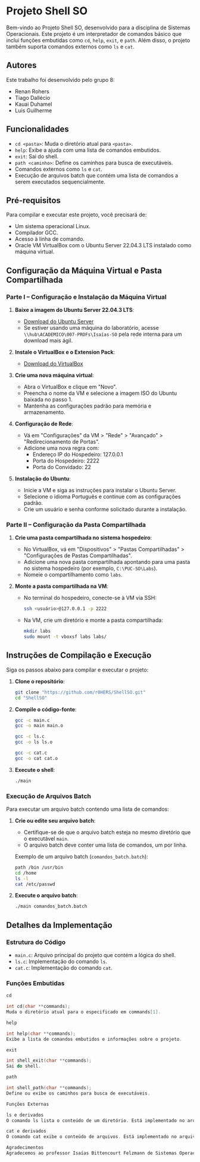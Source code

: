 # Projeto Shell SO

Bem-vindo ao Projeto Shell SO, desenvolvido para a disciplina de Sistemas Operacionais. Este projeto é um interpretador de comandos básico que inclui funções embutidas como `cd`, `help`, `exit`, e `path`. Além disso, o projeto também suporta comandos externos como `ls` e `cat`.

## Autores

Este trabalho foi desenvolvido pelo grupo 8:
- Renan Rohers
- Tiago Dallécio
- Kauai Duhamel
- Luis Guilherme

## Funcionalidades

- `cd <pasta>`: Muda o diretório atual para `<pasta>`.
- `help`: Exibe a ajuda com uma lista de comandos embutidos.
- `exit`: Sai do shell.
- `path <caminho>`: Define os caminhos para busca de executáveis.
- Comandos externos como `ls` e `cat`.
- Execução de arquivos batch que contém uma lista de comandos a serem executados sequencialmente.

## Pré-requisitos

Para compilar e executar este projeto, você precisará de:
- Um sistema operacional Linux.
- Compilador GCC.
- Acesso à linha de comando.
- Oracle VM VirtualBox com o Ubuntu Server 22.04.3 LTS instalado como máquina virtual.

## Configuração da Máquina Virtual e Pasta Compartilhada

### Parte I – Configuração e Instalação da Máquina Virtual

1. **Baixe a imagem do Ubuntu Server 22.04.3 LTS**:
   - [Download do Ubuntu Server](https://ubuntu.com/download/server)
   - Se estiver usando uma máquina do laboratório, acesse `\\hub\ACADEMICO\007-PROFs\Isaías-SO` pela rede interna para um download mais ágil.

2. **Instale o VirtualBox e o Extension Pack**:
   - [Download do VirtualBox](https://www.virtualbox.org/wiki/Downloads)

3. **Crie uma nova máquina virtual**:
   - Abra o VirtualBox e clique em "Novo".
   - Preencha o nome da VM e selecione a imagem ISO do Ubuntu baixada no passo 1.
   - Mantenha as configurações padrão para memória e armazenamento.

4. **Configuração de Rede**:
   - Vá em "Configurações" da VM > "Rede" > "Avançado" > "Redirecionamento de Portas".
   - Adicione uma nova regra com:
     - Endereço IP do Hospedeiro: 127.0.0.1
     - Porta do Hospedeiro: 2222
     - Porta do Convidado: 22

5. **Instalação do Ubuntu**:
   - Inicie a VM e siga as instruções para instalar o Ubuntu Server.
   - Selecione o idioma Português e continue com as configurações padrão.
   - Crie um usuário e senha conforme solicitado durante a instalação.

### Parte II – Configuração da Pasta Compartilhada

1. **Crie uma pasta compartilhada no sistema hospedeiro**:
   - No VirtualBox, vá em "Dispositivos" > "Pastas Compartilhadas" > "Configurações de Pastas Compartilhadas".
   - Adicione uma nova pasta compartilhada apontando para uma pasta no sistema hospedeiro (por exemplo, `C:\PUC-SO\Labs`).
   - Nomeie o compartilhamento como `labs`.

2. **Monte a pasta compartilhada na VM**:
   - No terminal do hospedeiro, conecte-se à VM via SSH:
     ```sh
     ssh <usuário>@127.0.0.1 -p 2222
     ```
   - Na VM, crie um diretório e monte a pasta compartilhada:
     ```sh
     mkdir labs
     sudo mount -t vboxsf labs labs/
     ```

## Instruções de Compilação e Execução

Siga os passos abaixo para compilar e executar o projeto:

1. **Clone o repositório**:
    ```sh
    git clone "https://github.com/r0HERS/ShellSO.git"
    cd "ShellSO"
    ```

2. **Compile o código-fonte**:
    ```sh
    gcc -c main.c
    gcc -o main main.o
    ```
    ```sh
    gcc -c ls.c
    gcc -o ls ls.o
    ```
    ```sh
    gcc -c cat.c
    gcc -o cat cat.o
    ```

3. **Execute o shell**:
    ```sh
    ./main
    ```

### Execução de Arquivos Batch

Para executar um arquivo batch contendo uma lista de comandos:

1. **Crie ou edite seu arquivo batch**:
    - Certifique-se de que o arquivo batch esteja no mesmo diretório que o executável `main`.
    - O arquivo batch deve conter uma lista de comandos, um por linha.

    Exemplo de um arquivo batch (`comandos_batch.batch`):
    ```sh
    path /bin /usr/bin
    cd /home
    ls -l
    cat /etc/passwd
    ```

2. **Execute o arquivo batch**:
    ```sh
    ./main comandos_batch.batch
    ```

## Detalhes da Implementação

### Estrutura do Código

- `main.c`: Arquivo principal do projeto que contém a lógica do shell.
- `ls.c`: Implementação do comando `ls`.
- `cat.c`: Implementação do comando `cat`.

### Funções Embutidas

```c
cd

int cd(char **commands);
Muda o diretório atual para o especificado em commands[1].

help

int help(char **commands);
Exibe a lista de comandos embutidos e informações sobre o projeto.

exit

int shell_exit(char **commands);
Sai do shell.

path

int shell_path(char **commands);
Define ou exibe os caminhos para busca de executáveis.

Funções Externas

ls e derivados
O comando ls lista o conteúdo de um diretório. Está implementado no arquivo ls.c.

cat e derivados
O comando cat exibe o conteúdo de arquivos. Está implementado no arquivo cat.c.

Agradecimentos
Agradecemos ao professor Isaías Bittencourt Felzmann de Sistemas Operacionais por fornecer a base e o apoio necessários para a realização deste projeto.
